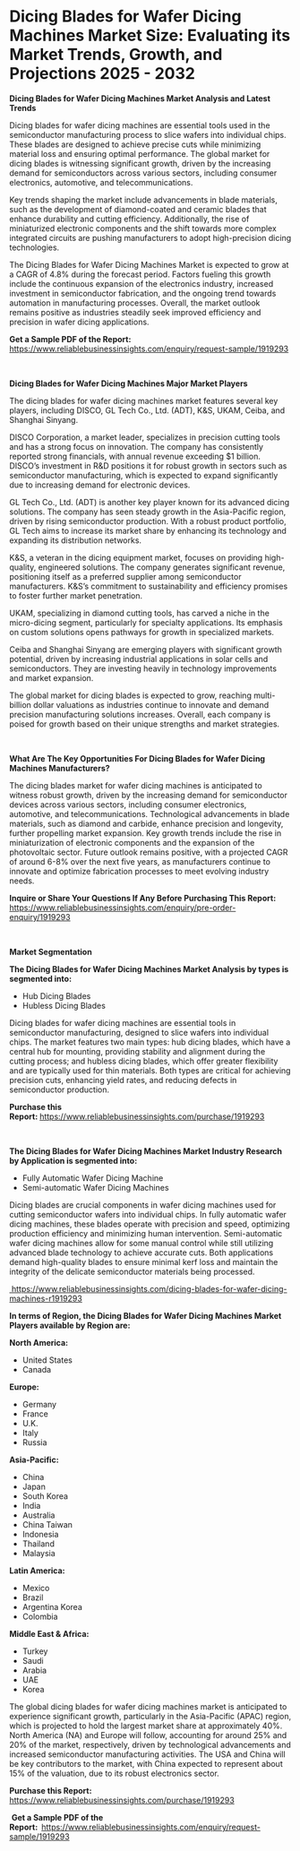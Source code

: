<p><h1>Dicing Blades for Wafer Dicing Machines Market Size: Evaluating its Market Trends, Growth, and Projections 2025 - 2032</h1></p><p><strong>Dicing Blades for Wafer Dicing Machines Market Analysis and Latest Trends</strong></p>
<p><p>Dicing blades for wafer dicing machines are essential tools used in the semiconductor manufacturing process to slice wafers into individual chips. These blades are designed to achieve precise cuts while minimizing material loss and ensuring optimal performance. The global market for dicing blades is witnessing significant growth, driven by the increasing demand for semiconductors across various sectors, including consumer electronics, automotive, and telecommunications.</p><p>Key trends shaping the market include advancements in blade materials, such as the development of diamond-coated and ceramic blades that enhance durability and cutting efficiency. Additionally, the rise of miniaturized electronic components and the shift towards more complex integrated circuits are pushing manufacturers to adopt high-precision dicing technologies.</p><p>The Dicing Blades for Wafer Dicing Machines Market is expected to grow at a CAGR of 4.8% during the forecast period. Factors fueling this growth include the continuous expansion of the electronics industry, increased investment in semiconductor fabrication, and the ongoing trend towards automation in manufacturing processes. Overall, the market outlook remains positive as industries steadily seek improved efficiency and precision in wafer dicing applications.</p></p>
<p><strong>Get a Sample PDF of the Report:&nbsp;</strong> <a href="https://www.reliablebusinessinsights.com/enquiry/request-sample/1919293?utm_campaign=1138&utm_medium=2&utm_source=Github&utm_content=ia&utm_term=12042025&utm_id=dicing-blades-for-wafer-dicing-machines">https://www.reliablebusinessinsights.com/enquiry/request-sample/1919293</a></p>
<p>&nbsp;</p>
<p><strong>Dicing Blades for Wafer Dicing Machines Major Market Players</strong></p>
<p><p>The dicing blades for wafer dicing machines market features several key players, including DISCO, GL Tech Co., Ltd. (ADT), K&S, UKAM, Ceiba, and Shanghai Sinyang. </p><p>DISCO Corporation, a market leader, specializes in precision cutting tools and has a strong focus on innovation. The company has consistently reported strong financials, with annual revenue exceeding $1 billion. DISCO’s investment in R&D positions it for robust growth in sectors such as semiconductor manufacturing, which is expected to expand significantly due to increasing demand for electronic devices.</p><p>GL Tech Co., Ltd. (ADT) is another key player known for its advanced dicing solutions. The company has seen steady growth in the Asia-Pacific region, driven by rising semiconductor production. With a robust product portfolio, GL Tech aims to increase its market share by enhancing its technology and expanding its distribution networks.</p><p>K&S, a veteran in the dicing equipment market, focuses on providing high-quality, engineered solutions. The company generates significant revenue, positioning itself as a preferred supplier among semiconductor manufacturers. K&S’s commitment to sustainability and efficiency promises to foster further market penetration.</p><p>UKAM, specializing in diamond cutting tools, has carved a niche in the micro-dicing segment, particularly for specialty applications. Its emphasis on custom solutions opens pathways for growth in specialized markets.</p><p>Ceiba and Shanghai Sinyang are emerging players with significant growth potential, driven by increasing industrial applications in solar cells and semiconductors. They are investing heavily in technology improvements and market expansion.</p><p>The global market for dicing blades is expected to grow, reaching multi-billion dollar valuations as industries continue to innovate and demand precision manufacturing solutions increases. Overall, each company is poised for growth based on their unique strengths and market strategies.</p></p>
<p>&nbsp;</p>
<p><strong>What Are The Key Opportunities For Dicing Blades for Wafer Dicing Machines Manufacturers?</strong></p>
<p><p>The dicing blades market for wafer dicing machines is anticipated to witness robust growth, driven by the increasing demand for semiconductor devices across various sectors, including consumer electronics, automotive, and telecommunications. Technological advancements in blade materials, such as diamond and carbide, enhance precision and longevity, further propelling market expansion. Key growth trends include the rise in miniaturization of electronic components and the expansion of the photovoltaic sector. Future outlook remains positive, with a projected CAGR of around 6-8% over the next five years, as manufacturers continue to innovate and optimize fabrication processes to meet evolving industry needs.</p></p>
<p><strong>Inquire or Share Your Questions If Any Before Purchasing This Report:</strong> <a href="https://www.reliablebusinessinsights.com/enquiry/pre-order-enquiry/1919293?utm_campaign=1138&utm_medium=2&utm_source=Github&utm_content=ia&utm_term=12042025&utm_id=dicing-blades-for-wafer-dicing-machines">https://www.reliablebusinessinsights.com/enquiry/pre-order-enquiry/1919293</a></p>
<p>&nbsp;</p>
<p><strong>Market Segmentation</strong></p>
<p><strong>The Dicing Blades for Wafer Dicing Machines Market Analysis by types is segmented into:</strong></p>
<p><ul><li>Hub Dicing Blades</li><li>Hubless Dicing Blades</li></ul></p>
<p><p>Dicing blades for wafer dicing machines are essential tools in semiconductor manufacturing, designed to slice wafers into individual chips. The market features two main types: hub dicing blades, which have a central hub for mounting, providing stability and alignment during the cutting process; and hubless dicing blades, which offer greater flexibility and are typically used for thin materials. Both types are critical for achieving precision cuts, enhancing yield rates, and reducing defects in semiconductor production.</p></p>
<p><strong>Purchase this Report:&nbsp;</strong><a href="https://www.reliablebusinessinsights.com/purchase/1919293?utm_campaign=1138&utm_medium=2&utm_source=Github&utm_content=ia&utm_term=12042025&utm_id=dicing-blades-for-wafer-dicing-machines">https://www.reliablebusinessinsights.com/purchase/1919293</a></p>
<p>&nbsp;</p>
<p><strong>The Dicing Blades for Wafer Dicing Machines Market Industry Research by Application is segmented into:</strong></p>
<p><ul><li>Fully Automatic Wafer Dicing Machine</li><li>Semi-automatic Wafer Dicing Machines</li></ul></p>
<p><p>Dicing blades are crucial components in wafer dicing machines used for cutting semiconductor wafers into individual chips. In fully automatic wafer dicing machines, these blades operate with precision and speed, optimizing production efficiency and minimizing human intervention. Semi-automatic wafer dicing machines allow for some manual control while still utilizing advanced blade technology to achieve accurate cuts. Both applications demand high-quality blades to ensure minimal kerf loss and maintain the integrity of the delicate semiconductor materials being processed.</p></p>
<p><a href="https://www.reliablebusinessinsights.com/dicing-blades-for-wafer-dicing-machines-r1919293?utm_campaign=1138&utm_medium=2&utm_source=Github&utm_content=ia&utm_term=12042025&utm_id=dicing-blades-for-wafer-dicing-machines">&nbsp;https://www.reliablebusinessinsights.com/dicing-blades-for-wafer-dicing-machines-r1919293</a></p>
<p><strong>In terms of Region, the Dicing Blades for Wafer Dicing Machines Market Players available by Region are:</strong></p>
<p>
    <p> <strong> North America: </strong>
        <ul>
            <li>United States</li>
            <li>Canada</li>
        </ul>
        </p> 
    <p> <strong> Europe: </strong>
        <ul>
            <li>Germany</li>
            <li>France</li>
            <li>U.K.</li>
            <li>Italy</li>
            <li>Russia</li>
        </ul>
        </p> 
    <p> <strong> Asia-Pacific: </strong>
        <ul>
            <li>China</li>
            <li>Japan</li>
            <li>South Korea</li>
            <li>India</li>
            <li>Australia</li>
            <li>China Taiwan</li>
            <li>Indonesia</li>
            <li>Thailand</li>
            <li>Malaysia</li>
        </ul>
        </p> 
    <p> <strong> Latin America: </strong>
        <ul>
            <li>Mexico</li>
            <li>Brazil</li>
            <li>Argentina Korea</li>
            <li>Colombia</li>
        </ul>
        </p> 
    <p> <strong> Middle East & Africa: </strong>
        <ul>
            <li>Turkey</li>
            <li>Saudi</li>
            <li>Arabia</li>
            <li>UAE</li>
            <li>Korea</li>
        </ul>
    </p>
    </p>
<p><p>The global dicing blades for wafer dicing machines market is anticipated to experience significant growth, particularly in the Asia-Pacific (APAC) region, which is projected to hold the largest market share at approximately 40%. North America (NA) and Europe will follow, accounting for around 25% and 20% of the market, respectively, driven by technological advancements and increased semiconductor manufacturing activities. The USA and China will be key contributors to the market, with China expected to represent about 15% of the valuation, due to its robust electronics sector.</p></p>
<p><strong>Purchase this Report: </strong><a href="https://www.reliablebusinessinsights.com/purchase/1919293?utm_campaign=1138&utm_medium=2&utm_source=Github&utm_content=ia&utm_term=12042025&utm_id=dicing-blades-for-wafer-dicing-machines">https://www.reliablebusinessinsights.com/purchase/1919293</a></p>
<p>&nbsp;<strong>Get a Sample PDF of the Report:&nbsp;&nbsp;</strong><a href="https://www.reliablebusinessinsights.com/enquiry/request-sample/1919293?utm_campaign=1138&utm_medium=2&utm_source=Github&utm_content=ia&utm_term=12042025&utm_id=dicing-blades-for-wafer-dicing-machines">https://www.reliablebusinessinsights.com/enquiry/request-sample/1919293</a></p>
<p><strong></strong></p>
<p><p></p><p></p><p></p></p>